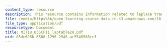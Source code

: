 ```yaml
---
content_type: resource
description: This resource contains information related to laplace transform table.
file: /media/https%3A/open-learning-course-data-rc.s3.amazonaws.com/18-03sc-differential-equations-fall-2011/85dc626b650812962946ac5540508cc3_MIT18_03SCF11_laptable28.pdf
file_type: application/pdf
resourcetype: Document
title: MIT18_03SCF11_laptable28.pdf
uid: 85dc626b-6508-1296-2946-ac5540508cc3
---
```


